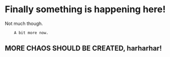 # Finally something is happening here!

Not much though.

        A bit more now.


## MORE CHAOS SHOULD BE CREATED, harharhar!

